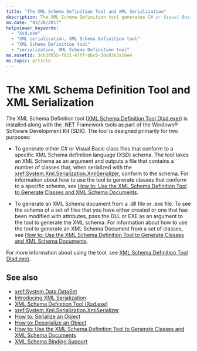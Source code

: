 ```yaml
---
title: "The XML Schema Definition Tool and XML Serialization"
description: The XML Schema Definition tool generates C# or Visual Basic class files for an XSD schema and generates an XML schema from a library or executable file.
ms.date: "03/30/2017"
helpviewer_keywords: 
  - "Xsd.exe"
  - "XML serialization, XML Schema Definition tool"
  - "XML Schema Definition tool"
  - "serialization, XML Schema Definition tool"
ms.assetid: 3c03f855-f931-47ff-bbc6-50c0367a16e4
ms.topic: article
---
```

# The XML Schema Definition Tool and XML Serialization

The XML Schema Definition tool ([XML Schema Definition Tool (Xsd.exe)](xml-schema-definition-tool-xsd-exe.md)) is installed along with the .NET Framework tools as part of the Windows&reg; Software Development Kit (SDK). The tool is designed primarily for two purposes:  
  
- To generate either C# or Visual Basic class files that conform to a specific XML Schema definition language (XSD) schema. The tool takes an XML Schema as an argument and outputs a file that contains a number of classes that, when serialized with the <xref:System.Xml.Serialization.XmlSerializer>, conform to the schema. For information about how to use the tool to generate classes that conform to a specific schema, see [How to: Use the XML Schema Definition Tool to Generate Classes and XML Schema Documents](xml-schema-def-tool-gen.md).  
  
- To generate an XML Schema document from a .dll file or .exe file. To see the schema of a set of files that you have either created or one that has been modified with attributes, pass the DLL or EXE as an argument to the tool to generate the XML schema. For information about how to use the tool to generate an XML Schema Document from a set of classes, see [How to: Use the XML Schema Definition Tool to Generate Classes and XML Schema Documents](xml-schema-def-tool-gen.md).  
  
For more information about using the tool, see [XML Schema Definition Tool (Xsd.exe)](xml-schema-definition-tool-xsd-exe.md).  
  
## See also

- <xref:System.Data.DataSet>
- [Introducing XML Serialization](introducing-xml-serialization.md)
- [XML Schema Definition Tool (Xsd.exe)](xml-schema-definition-tool-xsd-exe.md)
- <xref:System.Xml.Serialization.XmlSerializer>
- [How to: Serialize an Object](how-to-serialize-an-object.md)
- [How to: Deserialize an Object](how-to-deserialize-an-object.md)
- [How to: Use the XML Schema Definition Tool to Generate Classes and XML Schema Documents](xml-schema-def-tool-gen.md)
- [XML Schema Binding Support](/previous-versions/dotnet/netframework-4.0/sh1e66zd(v=vs.100))
